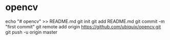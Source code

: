# opencv
echo "# opencv" >> README.md
git init
git add README.md
git commit -m "first commit"
git remote add origin https://github.com/ubiquix/opencv.git
git push -u origin master
